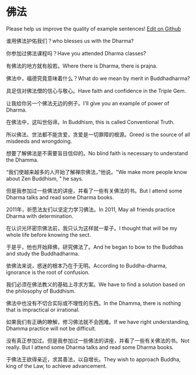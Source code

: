 # 佛法

Please help us improve the quality of example sentences! [Edit on Github](https://github.com/jiyushe/jiyu-example-sentence-source/blob/main/chinese/fofa.md)

<p><span class="chinese">谁用佛法护佑我们？</span><span class="english">who blesses us with the Dharma?</span></p>

<p><span class="chinese">你参加过佛法课程吗？</span><span class="english">Have you attended Dharma classes?</span></p>

<p><span class="chinese">有佛法的地方就有般若。</span><span class="english">Where there is Dharma, there is prajna.</span></p>

<p><span class="chinese">佛法中，福德究竟意味着什么？</span><span class="english">What do we mean by merit in Buddhadharma?</span></p>

<p><span class="chinese">具足信对佛法僧的信心与敬心。</span><span class="english">Have faith and confidence in the Triple Gem.</span></p>

<p><span class="chinese">让我给你另一个佛法无边的例子。</span><span class="english">I'll give you an example of power of Dharma.</span></p>

<p><span class="chinese">在佛法中，这叫世俗谛。</span><span class="english">In Buddhism, this is called Conventional Truth.</span></p>

<p><span class="chinese">所以佛法、世法都不能贪爱，贪爱是一切罪障的根源。</span><span class="english">Greed is the source of all misdeeds and wrongdoing.</span></p>

<p><span class="chinese">想要了解佛法是不需要盲目信仰的。</span><span class="english">No blind faith is necessary to understand the Dhamma.</span></p>

<p><span class="chinese">“我们使越来越多的人开始了解禅宗佛法，”他说。</span><span class="english">"We make more people know about Zen Buddhism, " he says.</span></p>

<p><span class="chinese">但是我参加过一些佛法的讲座，并看了一些有关佛法的书。</span><span class="english">But I attend some Dharma talks and read some Dharma books.</span></p>

<p><span class="chinese">2011年，祈愿法友们以坚定力学习佛法。</span><span class="english">In 2011, May all friends practice Dharma with determination.</span></p>

<p><span class="chinese">在认识光环密宗佛法前，我只认为这样就一辈子。</span><span class="english">I thought that will be my whole life before knowing the sect.</span></p>

<p><span class="chinese">于是乎，他也开始拜佛，研究佛法了。</span><span class="english">And he began to bow to the Buddhas and study the Buddhadharma.</span></p>

<p><span class="chinese">依佛法来说，惑迷的根本乃在于无明。</span><span class="english">According to Buddha-dharma, ignorance is the root of confusion.</span></p>

<p><span class="chinese">我们必须在佛法教义的基础上寻求方案。</span><span class="english">We have to find a solution based on the philosophy of Buddhism.</span></p>

<p><span class="chinese">佛法中也没有不切合实际或不理性的东西。</span><span class="english">In the Dhamma, there is nothing that is impractical or irrational.</span></p>

<p><span class="chinese">如果我们有正确的瞭解，修习佛法就不会困难。</span><span class="english">If we have right understanding, Dhamma practice will not be difficult.</span></p>

<p><span class="chinese">没有真正参加过。但是我参加过一些佛法的讲座，并看了一些有关佛法的书。</span><span class="english">Not really. But I attend some Dharma talks and read some Dharma books.</span></p>

<p><span class="chinese">于佛法王欲得亲近，求其善法，以自增长。</span><span class="english">They wish to approach Buddha, king of the Law, to achieve advancement.</span></p>

